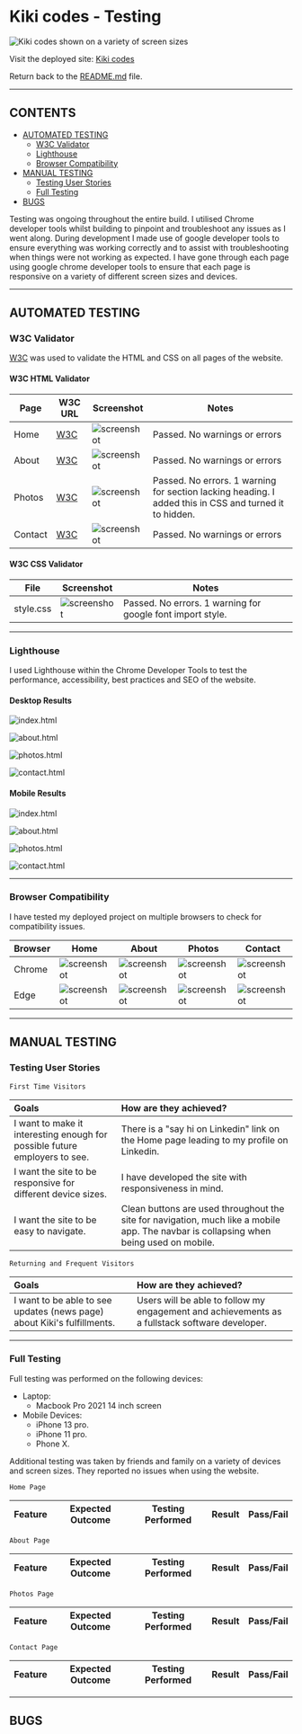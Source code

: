 # Kiki codes -  Testing

![Kiki codes shown on a variety of screen sizes](documentation/kiki_codes_mockup.webp)

Visit the deployed site: [Kiki codes](https://kikiberg.github.io/Kikicodes/)

Return back to the [README.md](README.md) file.

- - -

## CONTENTS

* [AUTOMATED TESTING](#automated-testing)
  * [W3C Validator](#w3c-validator)
  * [Lighthouse](#lighthouse)
  * [Browser Compatibility](#browser-compatibility)
* [MANUAL TESTING](#manual-testing)
  * [Testing User Stories](#testing-user-stories)
  * [Full Testing](#full-testing)
* [BUGS](#bugs-fixing)

Testing was ongoing throughout the entire build. I utilised Chrome developer tools whilst building to pinpoint and troubleshoot any issues as I went along.
During development I made use of google developer tools to ensure everything was working correctly and to assist with troubleshooting when things were not working as expected.
I have gone through each page using google chrome developer tools to ensure that each page is responsive on a variety of different screen sizes and devices.

- - -

## AUTOMATED TESTING

### W3C Validator

[W3C](https://validator.w3.org/) was used to validate the HTML and CSS on all pages of the website.

#### W3C HTML Validator

Page | W3C URL | Screenshot | Notes |
| --- | --- | --- | --- |
| Home | [W3C](https://validator.w3.org/nu/?doc=https%3A%2F%2Fkikiberg.github.io%2FKikicodes%2F) | ![screenshot](testing/Kiki_codes_Testing_w3_html_Home.png) | Passed. No warnings or errors |
| About | [W3C](https://validator.w3.org/nu/?doc=https%3A%2F%2Fkikiberg.github.io%2FKikicodes%2Fabout.html) | ![screenshot](testing/Kiki_codes_Testing_w3_html_About.png) | Passed. No warnings or errors|
| Photos | [W3C](https://validator.w3.org/nu/?doc=https%3A%2F%2Fkikiberg.github.io%2FKikicodes%2Fphotos.html) | ![screenshot](testing/Kiki_codes_Testing_w3_html_Photos.png) | Passed. No errors. 1 warning for section lacking heading. I added this in CSS and turned it to hidden. |
| Contact | [W3C](https://validator.w3.org/nu/?doc=https%3A%2F%2Fkikiberg.github.io%2FKikicodes%2Fcontact.html) | ![screenshot](testing/Kiki_codes_Testing_w3_html_Contact.png) | Passed. No warnings or errors|

#### W3C CSS Validator

File | Screenshot | Notes |
| --- | --- | --- |
| style.css | ![screenshot](testing/Kiki_codes_Testing_w3_css.png) | Passed. No errors. 1 warning for google font import style. |

- - -

### Lighthouse

I used Lighthouse within the Chrome Developer Tools to test the performance, accessibility, best practices and SEO of the website.

#### Desktop Results

![index.html](testing/Kiki_codes_Testing_lh_desktop_Home.png)

![about.html](testing/Kiki_codes_Testing_lh_desktop_About.png)

![photos.html](testing/Kiki_codes_Testing_lh_desktop_Photos.png)

![contact.html](testing/Kiki_codes_Testing_lh_desktop_Contact.png)

#### Mobile Results

![index.html](testing/Kiki_codes_Testing_lh_mobile_Home.png)

![about.html](testing/Kiki_codes_Testing_lh_mobile_About.png)

![photos.html](testing/Kiki_codes_Testing_lh_mobile_Photos.png)

![contact.html](testing/Kiki_codes_Testing_lh_mobile_Contact.png)

- - -

### Browser Compatibility

I have tested my deployed project on multiple browsers to check for compatibility issues.

| Browser | Home | About | Photos | Contact | 
| --- | --- | --- | --- | --- |
| Chrome | ![screenshot](documentation/browser-chrome-home.jpg) | ![screenshot](documentation/browser-chrome-about.jpg) | ![screenshot](documentation/browser-chrome-contact.jpg) | ![screenshot](documentation/browser-chrome-birthday-cakes.jpg)| ![screenshot](documentation/browser-chrome-speciallty-cakes.jpg) | ![screenshot](documentation/browser-chrome-sweet-treats.jpg) | Works as expected |
| Edge | ![screenshot](documentation/browser-edge-home.jpg) | ![screenshot](documentation/browser-edge-about.jpg) | ![screenshot](documentation/browser-edge-contact.jpg) | ![screenshot](documentation/browser-edge-birthday-cakes.jpg) | ![screenshot](documentation/browser-edge-speciallty-cakes.jpg) | ![screenshot](documentation/browser-edge-sweet-treats.jpg) | Works as expected |

- - -

## MANUAL TESTING

### Testing User Stories

`First Time Visitors`

| Goals | How are they achieved? |
| :--- | :--- |
| I want to make it interesting enough for possible future employers to see. | There is a "say hi on Linkedin" link on the Home page leading to my profile on Linkedin. |
| I want the site to be responsive for different device sizes. | I have developed the site with responsiveness in mind. |
| I want the site to be easy to navigate. | Clean buttons are used throughout the site for navigation, much like a mobile app. The navbar is collapsing when being used on mobile. |

`Returning and Frequent Visitors`

|  Goals | How are they achieved? |
| :--- | :--- |
| I want to be able to see updates (news page) about Kiki's fulfillments. | Users will be able to follow my engagement and achievements as a fullstack software developer. |

- - -

### Full Testing

Full testing was performed on the following devices:

* Laptop:
  * Macbook Pro 2021 14 inch screen
* Mobile Devices:
  * iPhone 13 pro.
  * iPhone 11 pro.
  * Phone X.

Additional testing was taken by friends and family on a variety of devices and screen sizes. They reported no issues when using the website.

`Home Page`

| Feature | Expected Outcome | Testing Performed | Result | Pass/Fail |
| --- | --- | --- | --- | --- |


`About Page`

| Feature | Expected Outcome | Testing Performed | Result | Pass/Fail |
| --- | --- | --- | --- | --- |


`Photos Page`

| Feature | Expected Outcome | Testing Performed | Result | Pass/Fail |
| --- | --- | --- | --- | --- |

`Contact Page`

| Feature | Expected Outcome | Testing Performed | Result | Pass/Fail |
| --- | --- | --- | --- | --- |

- - -

## BUGS

